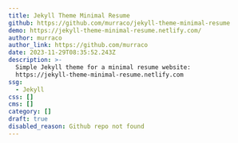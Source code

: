 ```yaml
---
title: Jekyll Theme Minimal Resume
github: https://github.com/murraco/jekyll-theme-minimal-resume
demo: https://jekyll-theme-minimal-resume.netlify.com/
author: murraco
author_link: https://github.com/murraco
date: 2023-11-29T08:35:52.243Z
description: >-
  Simple Jekyll theme for a minimal resume website:
  https://jekyll-theme-minimal-resume.netlify.com
ssg:
  - Jekyll
css: []
cms: []
category: []
draft: true
disabled_reason: Github repo not found
---
```

